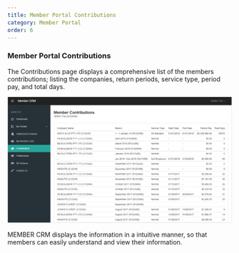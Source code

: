 ```yaml
---
title: Member Portal Contributions
category: Member Portal
order: 6
---
```


### Member Portal Contributions

The Contributions page displays a comprehensive list of the members contributions; listing the companies, return periods, service type, period pay, and total days.

![Member Contributions](https://github.com/zacbaron/member_overview/raw/master/images/Portal/membercontributions.png "Member Contributions")

MEMBER CRM displays the information in a intuitive manner, so that members can easily understand and view their information.
